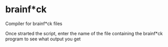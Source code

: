 # brainf*ck
Compiler for brainf*ck files

Once strarted the script, enter the name of the file containing the brainf*ck program to see what output you get
